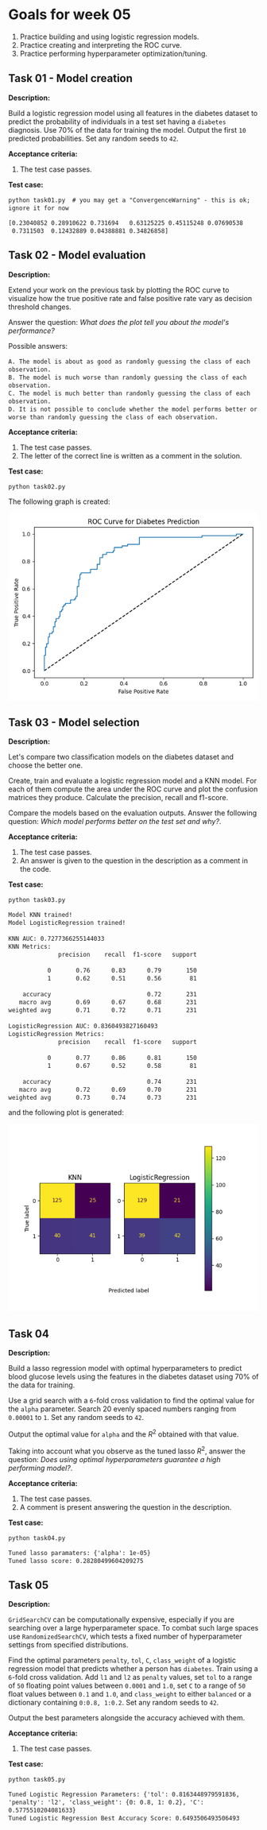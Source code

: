 # Goals for week 05

1. Practice building and using logistic regression models.
2. Practice creating and interpreting the ROC curve.
3. Practice performing hyperparameter optimization/tuning.

## Task 01 - Model creation

**Description:**

Build a logistic regression model using all features in the diabetes dataset to predict the probability of individuals in a test set having a `diabetes` diagnosis. Use 70% of the data for training the model. Output the first `10` predicted probabilities. Set any random seeds to `42`.

**Acceptance criteria:**

1. The test case passes.

**Test case:**

```console
python task01.py  # you may get a "ConvergenceWarning" - this is ok; ignore it for now
```

```console
[0.23040852 0.28910622 0.731694   0.63125225 0.45115248 0.07690538
 0.7311503  0.12432889 0.04388881 0.34826858]
```

## Task 02 - Model evaluation

**Description:**

Extend your work on the previous task by plotting the ROC curve to visualize how the true positive rate and false positive rate vary as decision threshold changes.

Answer the question: *What does the plot tell you about the model's performance?*

Possible answers:

```text
A. The model is about as good as randomly guessing the class of each observation.
B. The model is much worse than randomly guessing the class of each observation.
C. The model is much better than randomly guessing the class of each observation.
D. It is not possible to conclude whether the model performs better or worse than randomly guessing the class of each observation.
```

**Acceptance criteria:**

1. The test case passes.
2. The letter of the correct line is written as a comment in the solution.

**Test case:**

```console
python task02.py
```

The following graph is created:

![w04_roc_results.png](../assets/w04_roc_results.png "w04_roc_results.png")

## Task 03 - Model selection

**Description:**

Let's compare two classification models on the diabetes dataset and choose the better one.

Create, train and evaluate a logistic regression model and a KNN model. For each of them compute the area under the ROC curve and plot the confusion matrices they produce. Calculate the precision, recall and f1-score.

Compare the models based on the evaluation outputs. Answer the following question: *Which model performs better on the test set and why?*.

**Acceptance criteria:**

1. The test case passes.
2. An answer is given to the question in the description as a comment in the code.

**Test case:**

```console
python task03.py
```

```console
Model KNN trained!
Model LogisticRegression trained!

KNN AUC: 0.7277366255144033
KNN Metrics:
              precision    recall  f1-score   support

           0       0.76      0.83      0.79       150
           1       0.62      0.51      0.56        81

    accuracy                           0.72       231
   macro avg       0.69      0.67      0.68       231
weighted avg       0.71      0.72      0.71       231

LogisticRegression AUC: 0.8360493827160493
LogisticRegression Metrics:
              precision    recall  f1-score   support

           0       0.77      0.86      0.81       150
           1       0.67      0.52      0.58        81

    accuracy                           0.74       231
   macro avg       0.72      0.69      0.70       231
weighted avg       0.73      0.74      0.73       231
```

and the following plot is generated:

![w04_cm_knn_vs_logreg.png](../assets/w04_cm_knn_vs_logreg.png "w04_cm_knn_vs_logreg.png")

## Task 04

**Description:**

Build a lasso regression model with optimal hyperparameters to predict blood glucose levels using the features in the diabetes dataset using 70% of the data for training.

Use a grid search with a `6`-fold cross validation to find the optimal value for the `alpha` parameter. Search 20 evenly spaced numbers ranging from `0.00001` to `1`. Set any random seeds to `42`.

Output the optimal value for `alpha` and the $R^2$ obtained with that value.

Taking into account what you observe as the tuned lasso $R^2$, answer the question: *Does using optimal hyperparameters guarantee a high performing model?*.

**Acceptance criteria:**

1. The test case passes.
2. A comment is present answering the question in the description.

**Test case:**

```console
python task04.py
```

```console
Tuned lasso paramaters: {'alpha': 1e-05}
Tuned lasso score: 0.28280499604209275
```

## Task 05

**Description:**

`GridSearchCV` can be computationally expensive, especially if you are searching over a large hyperparameter space. To combat such large spaces use `RandomizedSearchCV`, which tests a fixed number of hyperparameter settings from specified distributions.

Find the optimal parameters `penalty`, `tol`, `C`, `class_weight` of a logistic regression model that predicts whether a person has `diabetes`. Train using a `6`-fold cross validation. Add `l1` and `l2` as `penalty` values, set `tol` to a range of `50` floating point values between `0.0001` and `1.0`, set `C` to a range of `50` float values between `0.1` and `1.0`, and `class_weight` to either `balanced` or a dictionary containing `0:0.8, 1:0.2`. Set any random seeds to `42`.

Output the best parameters alongside the accuracy achieved with them.

**Acceptance criteria:**

1. The test case passes.

**Test case:**

```console
python task05.py
```

```console
Tuned Logistic Regression Parameters: {'tol': 0.8163448979591836, 'penalty': 'l2', 'class_weight': {0: 0.8, 1: 0.2}, 'C': 0.5775510204081633}
Tuned Logistic Regression Best Accuracy Score: 0.6493506493506493
```
